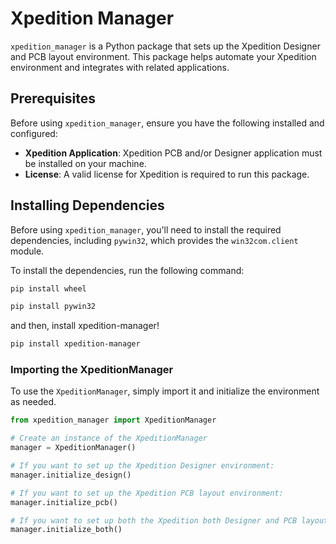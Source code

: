 # Xpedition Manager

`xpedition_manager` is a Python package that sets up the Xpedition Designer and PCB layout environment. This package helps automate your Xpedition environment and integrates with related applications.

## Prerequisites

Before using `xpedition_manager`, ensure you have the following installed and configured:

- **Xpedition Application**: Xpedition PCB and/or Designer application must be installed on your machine.
- **License**: A valid license for Xpedition is required to run this package.

## Installing Dependencies

Before using `xpedition_manager`, you'll need to install the required dependencies, including `pywin32`, which provides the `win32com.client` module.

To install the dependencies, run the following command:

```bash
pip install wheel
```

```bash
pip install pywin32
```

and then, install xpedition-manager!
```bash
pip install xpedition-manager
```

### Importing the XpeditionManager

To use the `XpeditionManager`, simply import it and initialize the environment as needed.

```python
from xpedition_manager import XpeditionManager

# Create an instance of the XpeditionManager
manager = XpeditionManager()

# If you want to set up the Xpedition Designer environment:
manager.initialize_design()

# If you want to set up the Xpedition PCB layout environment:
manager.initialize_pcb()

# If you want to set up both the Xpedition both Designer and PCB layout environments:
manager.initialize_both()
```
